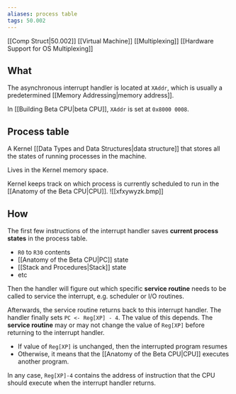 ```yaml
---
aliases: process table
tags: 50.002
---
```

[[Comp Struct|50.002]]
[[Virtual Machine]]
[[Multiplexing]]
[[Hardware Support for OS Multiplexing]]

## What
The asynchronous interrupt handler is located at `XAddr`, which is usually a predetermined [[Memory Addressing|memory address]].

In [[Building Beta CPU|beta CPU]], `XAddr` is set at `0x8000 0008`.

## Process table
A Kernel [[Data Types and Data Structures|data structure]] that stores all the states of running processes in the machine.

Lives in the Kernel memory space.

Kernel keeps track on which process is currently scheduled to run in the [[Anatomy of the Beta CPU|CPU]].
![[xfxywyzk.bmp]]

## How
The first few instructions of the interrupt handler saves **current process states** in the process table.
- `R0` to `R30` contents
- [[Anatomy of the Beta CPU|PC]] state
- [[Stack and Procedures|Stack]] state
- etc

Then the handler will figure out which specific **service routine** needs to be called to service the interrupt, e.g. scheduler or I/O routines.

Afterwards, the service routine returns back to this interrupt handler.
The handler finally sets `PC <- Reg[XP] - 4`.
The value of this depends. The **service routine** may or may not change the value of `Reg[XP]` before returning to the interrupt handler.
- If value of `Reg[XP]` is unchanged, then the interrupted program resumes
- Otherwise, it means that the [[Anatomy of the Beta CPU|CPU]] executes another program.

In any case, `Reg[XP]-4` contains the address of instruction that the CPU should execute when the interrupt handler returns.